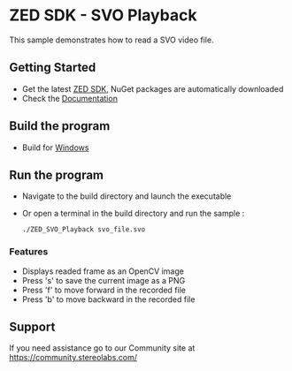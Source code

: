 # ZED SDK - SVO Playback

This sample demonstrates how to read a SVO video file.

## Getting Started
 - Get the latest [ZED SDK](https://www.stereolabs.com/developers/release/), NuGet packages are automatically downloaded
 - Check the [Documentation](https://www.stereolabs.com/docs/)

## Build the program
 - Build for [Windows](https://www.stereolabs.com/docs/app-development/cpp/windows/)
 
## Run the program
- Navigate to the build directory and launch the executable
- Or open a terminal in the build directory and run the sample :

      ./ZED_SVO_Playback svo_file.svo

### Features
 - Displays readed frame as an OpenCV image
 - Press 's' to save the current image as a PNG
 - Press 'f' to move forward in the recorded file
 - Press 'b' to move backward in the recorded file
  
## Support
If you need assistance go to our Community site at https://community.stereolabs.com/